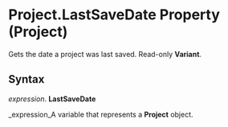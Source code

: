 
# Project.LastSaveDate Property (Project)

Gets the date a project was last saved. Read-only  **Variant**.


## Syntax

 _expression_. **LastSaveDate**

 _expression_A variable that represents a  **Project** object.

